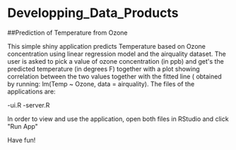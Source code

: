 # Developping_Data_Products

##Prediction of Temperature from Ozone

This simple shiny application predicts Temperature based on Ozone concentration using linear regression model and the airquality dataset. The user is asked to pick a value of ozone concentration (in ppb) and get's the predicted temperature (in degrees F) together with a plot showing correlation between the two values together with the fitted line ( obtained by running: lm(Temp ~ Ozone, data = airquality). The files of the applications are:

-ui.R
-server.R

In order to view and use the application, open both files in RStudio and click "Run App"

Have fun!
